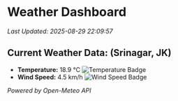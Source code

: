 
# Weather Dashboard

_Last Updated: 2025-08-29 22:09:57_

## Current Weather Data: (Srinagar, JK)
- **Temperature:** 18.9 °C ![Temperature Badge](https://img.shields.io/badge/Temperature-Low%20Temp-blue)
- **Wind Speed:** 4.5 km/h ![Wind Speed Badge](https://img.shields.io/badge/Wind%20Speed-Light%20Wind-blue)

*Powered by Open-Meteo API*
